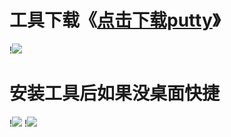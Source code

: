 # 工具下载《[点击下载putty](https://www.chiark.greenend.org.uk/~sgtatham/putty/releases/0.74.html)》
!<img src="https://github.com/danshui-git/shuoming/blob/master/doc/100.png" />
#
#
# 安装工具后如果没桌面快捷
!<img src="https://github.com/danshui-git/shuoming/blob/master/doc/102.png"  />
!<img src="https://github.com/danshui-git/shuoming/blob/master/doc/101.png"  />
